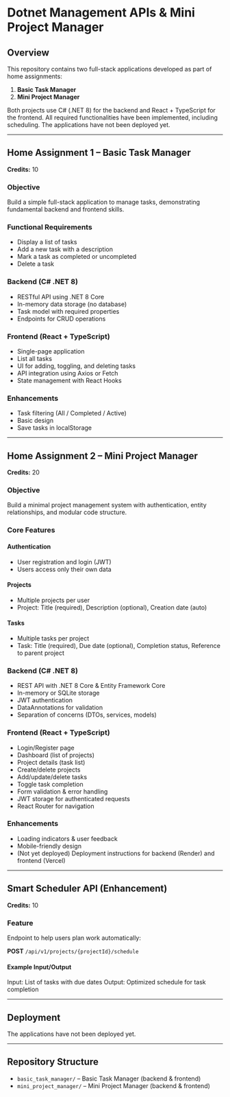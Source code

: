 # Dotnet Management APIs & Mini Project Manager

## Overview
This repository contains two full-stack applications developed as part of home assignments:

1. **Basic Task Manager**
2. **Mini Project Manager**

Both projects use C# (.NET 8) for the backend and React + TypeScript for the frontend. All required functionalities have been implemented, including scheduling. The applications have not been deployed yet.

---

## Home Assignment 1 – Basic Task Manager
**Credits:** 10

### Objective
Build a simple full-stack application to manage tasks, demonstrating fundamental backend and frontend skills.

### Functional Requirements
- Display a list of tasks
- Add a new task with a description
- Mark a task as completed or uncompleted
- Delete a task

### Backend (C# .NET 8)
- RESTful API using .NET 8 Core
- In-memory data storage (no database)
- Task model with required properties
- Endpoints for CRUD operations

### Frontend (React + TypeScript)
- Single-page application
- List all tasks
- UI for adding, toggling, and deleting tasks
- API integration using Axios or Fetch
- State management with React Hooks

### Enhancements
- Task filtering (All / Completed / Active)
- Basic design
- Save tasks in localStorage

---

## Home Assignment 2 – Mini Project Manager
**Credits:** 20

### Objective
Build a minimal project management system with authentication, entity relationships, and modular code structure.

### Core Features
#### Authentication
- User registration and login (JWT)
- Users access only their own data

#### Projects
- Multiple projects per user
- Project: Title (required), Description (optional), Creation date (auto)

#### Tasks
- Multiple tasks per project
- Task: Title (required), Due date (optional), Completion status, Reference to parent project

### Backend (C# .NET 8)
- REST API with .NET 8 Core & Entity Framework Core
- In-memory or SQLite storage
- JWT authentication
- DataAnnotations for validation
- Separation of concerns (DTOs, services, models)

### Frontend (React + TypeScript)
- Login/Register page
- Dashboard (list of projects)
- Project details (task list)
- Create/delete projects
- Add/update/delete tasks
- Toggle task completion
- Form validation & error handling
- JWT storage for authenticated requests
- React Router for navigation

### Enhancements
- Loading indicators & user feedback
- Mobile-friendly design
- (Not yet deployed) Deployment instructions for backend (Render) and frontend (Vercel)

---

## Smart Scheduler API (Enhancement)
**Credits:** 10

### Feature
Endpoint to help users plan work automatically:

**POST** `/api/v1/projects/{projectId}/schedule`

#### Example Input/Output
Input: List of tasks with due dates
Output: Optimized schedule for task completion

---

## Deployment
The applications have not been deployed yet.

---

## Repository Structure
- `basic_task_manager/` – Basic Task Manager (backend & frontend)
- `mini_project_manager/` – Mini Project Manager (backend & frontend)